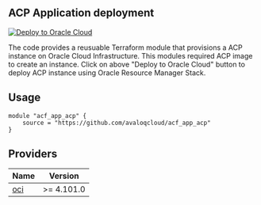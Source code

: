 ## ACP Application deployment

[![Deploy to Oracle Cloud](https://oci-resourcemanager-plugin.plugins.oci.oraclecloud.com/latest/deploy-to-oracle-cloud.svg)](https://cloud.oracle.com/resourcemanager/stacks/create?zipUrl=https://objectstorage.eu-zurich-1.oraclecloud.com/p/4DcEi4tGw_rs-eCEhkvprCcv8Fjs-PBgldfmaPrNXXpQTMe7NbihQj8YB5QZXOgs/n/zrr2g2bttf8t/b/iso/o/acf_app_acp_new.zip)

The code provides a reusuable Terraform module that provisions a ACP instance on Oracle Cloud Infrastructure.  This modules required ACP image to create an instance. 
Click on above "Deploy to Oracle Cloud" button to deploy ACP instance using Oracle Resource Manager Stack.


## Usage
 
    module "acf_app_acp" {
        source = "https://github.com/avaloqcloud/acf_app_acp"
    }



## Providers

| Name | Version |
|------|---------|
| <a name="provider_oci"></a> [oci](#provider\_oci) | >= 4.101.0 |

